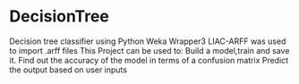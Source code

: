 # DecisionTree
Decision tree classifier using Python Weka Wrapper3
LIAC-ARFF was used to import .arff files
This Project can be used to:
Build a model,train and save it.
Find out the accuracy of the model in terms of a confusion matrix
Predict the output based on user inputs
